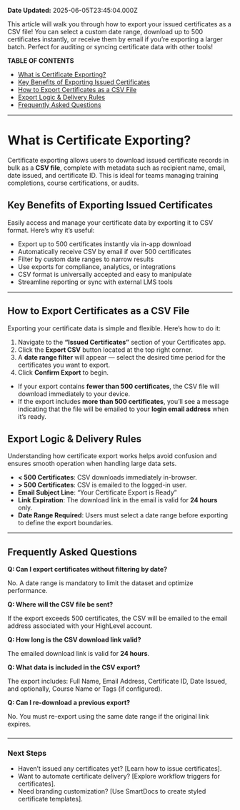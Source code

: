 **Date Updated:** 2025-06-05T23:45:04.000Z

This article will walk you through how to export your issued certificates as a CSV file! You can select a custom date range, download up to 500 certificates instantly, or receive them by email if you’re exporting a larger batch. Perfect for auditing or syncing certificate data with other tools!

  
**TABLE OF CONTENTS**

* [What is Certificate Exporting?](#What-is-Certificate-Exporting?)
* [Key Benefits of Exporting Issued Certificates](#Key-Benefits-of-Exporting-Issued-Certificates)
* [How to Export Certificates as a CSV File](#How-to-Export-Certificates-as-a-CSV-File)
* [Export Logic & Delivery Rules](#Export-Logic-&-Delivery-Rules)
* [Frequently Asked Questions](#Frequently-Asked-Questions)

---

# **What is Certificate Exporting?**

  
Certificate exporting allows users to download issued certificate records in bulk as a **CSV file**, complete with metadata such as recipient name, email, date issued, and certificate ID. This is ideal for teams managing training completions, course certifications, or audits.

##   

## **Key Benefits of Exporting Issued Certificates**

  
Easily access and manage your certificate data by exporting it to CSV format. Here’s why it’s useful:

* Export up to 500 certificates instantly via in-app download
* Automatically receive CSV by email if over 500 certificates
* Filter by custom date ranges to narrow results
* Use exports for compliance, analytics, or integrations
* CSV format is universally accepted and easy to manipulate
* Streamline reporting or sync with external LMS tools

---

## **How to Export Certificates as a CSV File**

  
Exporting your certificate data is simple and flexible. Here’s how to do it:

1. Navigate to the **“Issued Certificates”** section of your Certificates app.
2. Click the **Export CSV** button located at the top right corner.
3. A **date range filter** will appear — select the desired time period for the certificates you want to export.
4. Click **Confirm Export** to begin.

  
* If your export contains **fewer than 500 certificates**, the CSV file will download immediately to your device.
* If the export includes **more than 500 certificates**, you’ll see a message indicating that the file will be emailed to your **login email address** when it’s ready.

##   

## **Export Logic & Delivery Rules**

  
Understanding how certificate export works helps avoid confusion and ensures smooth operation when handling large data sets.

* **< 500 Certificates**: CSV downloads immediately in-browser.
* **\> 500 Certificates**: CSV is emailed to the logged-in user.
* **Email Subject Line**: “Your Certificate Export is Ready”
* **Link Expiration**: The download link in the email is valid for **24 hours** only.
* **Date Range Required**: Users must select a date range before exporting to define the export boundaries.

---

## **Frequently Asked Questions**

  
**Q: Can I export certificates without filtering by date?**

No. A date range is mandatory to limit the dataset and optimize performance.

  
**Q: Where will the CSV file be sent?**

If the export exceeds 500 certificates, the CSV will be emailed to the email address associated with your HighLevel account.

  
**Q: How long is the CSV download link valid?**

The emailed download link is valid for **24 hours**.

  
**Q: What data is included in the CSV export?**

The export includes: Full Name, Email Address, Certificate ID, Date Issued, and optionally, Course Name or Tags (if configured).

  
**Q: Can I re-download a previous export?**

No. You must re-export using the same date range if the original link expires.

###   

---

### **Next Steps**

* Haven’t issued any certificates yet? \[Learn how to issue certificates\].
* Want to automate certificate delivery? \[Explore workflow triggers for certificates\].
* Need branding customization? \[Use SmartDocs to create styled certificate templates\].

  